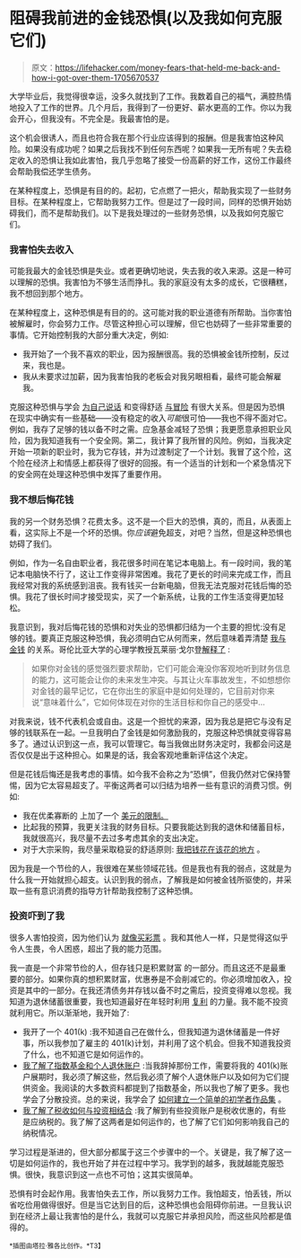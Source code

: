 # 阻碍我前进的金钱恐惧(以及我如何克服它们)

> 原文：<https://lifehacker.com/money-fears-that-held-me-back-and-how-i-got-over-them-1705670537>

大学毕业后，我觉得很幸运，没多久就找到了工作。我数着自己的福气，满腔热情地投入了工作的世界。几个月后，我得到了一份更好、薪水更高的工作。你以为我会开心，但我没有。不完全是。我最害怕的是。



这个机会很诱人，而且也符合我在那个行业应该得到的报酬。但是我害怕这种风险。如果没有成功呢？如果之后我找不到任何东西呢？如果我一无所有呢？失去稳定收入的恐惧让我如此害怕，我几乎忽略了接受一份高薪的好工作，这份工作最终会帮助我偿还学生债务。

在某种程度上，恐惧是有目的的。起初，它点燃了一把火，帮助我实现了一些财务目标。在某种程度上，它帮助我努力工作。但是过了一段时间，同样的恐惧开始妨碍我们，而不是帮助我们。以下是我处理过的一些财务恐惧，以及我如何克服它们。

### 我害怕失去收入

可能我最大的金钱恐惧是失业。或者更确切地说，失去我的收入来源。这是一种可以理解的恐惧。我害怕为不够生活而挣扎。我的家庭没有太多的成长，它很糟糕，我不想回到那个地方。

在某种程度上，这种恐惧是有目的的。这可能对我的职业道德有所帮助。当你害怕被解雇时，你会努力工作。尽管这种担心可以理解，但它也妨碍了一些非常重要的事情。它开始控制我的大部分重大决定，例如:

*   我开始了一个我不喜欢的职业，因为报酬很高。我的恐惧被金钱所控制，反过来，我也是。
*   我从未要求过加薪，因为我害怕我的老板会对我另眼相看，最终可能会解雇我。

克服这种恐惧与学会 [为自己说话](http://lifehacker.com/how-i-got-over-my-fear-of-confrontation-and-learned-to-1699617728) 和变得舒适 [与冒险](http://lifehacker.com/be-willing-to-take-risks-to-avoid-the-impact-trap-1684896548) 有很大关系。但是因为恐惧在现实中确实有一些基础——没有稳定的收入*可能*很可怕——我也不得不面对它。例如，我存了足够的钱以备不时之需。应急基金减轻了恐惧；我更愿意承担职业风险，因为我知道我有一个安全网。第二，我计算了我所冒的风险。例如，当我决定开始一项新的职业时，我为它存钱，并为过渡制定了一个计划。我冒了这个险，这个险在经济上和情感上都获得了很好的回报。有一个适当的计划和一个紧急情况下的安全网在处理这种恐惧中发挥了重要作用。

### 我不想后悔花钱

我的另一个财务恐惧？花费太多。这不是一个巨大的恐惧，真的，而且，从表面上看，这实际上不是一个坏的恐惧。你*应该*避免超支，对吧？当然，但是这种恐惧也妨碍了我们。

例如，作为一名自由职业者，我花很多时间在笔记本电脑上。有一段时间，我的笔记本电脑快不行了，这让工作变得非常困难。我花了更长的时间来完成工作，而且我经常对我的系统感到沮丧。我有钱买一台新电脑，但我无法克服对花钱后悔的恐惧。我花了很长时间才接受现实，买了一个新系统，让我的工作生活变得更加轻松。

我意识到，我对后悔花钱的恐惧和对失业的恐惧都归结为一个主要的担忧:没有足够的钱。要真正克服这种恐惧，我必须明白它从何而来，然后意味着弄清楚 [我与金钱](http://twocents.lifehacker.com/the-four-money-scripts-that-cause-financial-problems-1541239792) 的关系。哥伦比亚大学的心理学教授瓦莱丽·戈尔登[解释了](https://www.psychologytoday.com/blog/freudian-quips/201403/money-issues-theyre-all-in-your-head) :

> 如果你对金钱的感觉强烈要求帮助，它们可能会淹没你客观地听到财务信息的能力，这可能会让你的未来发生冲突。与其让火车事故发生，不如想想你对金钱的最早记忆，它在你出生的家庭中是如何处理的，它目前对你来说“意味着什么”，它如何体现在对你的生活目标和你自己的感受中…

对我来说，钱不代表机会或自由。这是一个担忧的来源，因为我总是把它与没有足够的钱联系在一起。一旦我明白了金钱是如何激励我的，克服这种恐惧就变得容易多了。通过认识到这一点，我可以管理它。每当我做出财务决定时，我都会问这是否仅仅是出于这种担心。如果是的话，我会客观地重新评估这个决定。

但是花钱后悔还是我考虑的事情。如今我不会称之为“恐惧”，但我仍然对它保持警惕，因为它太容易超支了。平衡这两者可以归结为培养一些有意识的消费习惯。例如:

*   我在优柔寡断的 上加了一个 [美元的限制。](http://twocents.lifehacker.com/set-a-dollar-limit-to-make-automatic-decisions-on-splur-1593247762)
*   比起我的预算，我更关注我的财务目标。只要我能达到我的退休和储蓄目标，我就很高兴，我尽量不去过多考虑其余的支出决定。
*   对于大宗采购，我尽量采取稳妥的舒适原则: [我把钱花在该花的地方](http://lifehacker.com/the-comfort-principle-spend-money-where-you-spend-your-5857142) 。

因为我是一个节俭的人，我很难在某些领域花钱。但是我也有我的弱点，这就是为什么我一开始就担心超支。认识到我的弱点，了解我是如何被金钱所驱使的，并采取一些有意识消费的指导方针帮助我控制了这种恐惧。

### 投资吓到了我

很多人害怕投资，因为他们认为 [就像买彩票](http://twocents.lifehacker.com/psa-investing-your-money-is-not-the-same-as-gambling-1677649583) 。我和其他人一样，只是觉得这似乎令人生畏，令人困惑，超出了我的能力范围。

我一直是一个非常节俭的人，但存钱只是积累财富 的一部分。而且这还不是最重要的部分。如果你真的想积累财富，优惠券是不会削减它的。你必须增加收入，投资是其中的一部分。在我还清债务并存钱以备不时之需后，投资变得难以忽视。我知道为退休储蓄很重要，我也知道最好在年轻时利用 [复利](http://lifehacker.com/how-much-youll-save-for-retirement-if-you-invest-just-1441177705) 的力量。我不能不投资就利用它。所以渐渐地，我开始了:

*   我开了一个 401(k) :我不知道自己在做什么，但我知道为退休储蓄是一件好事，所以我参加了雇主的 401(k)计划，并利用了这个机会。但我不知道我投资了什么，也不知道它是如何运作的。
*   [我了解了指数基金和个人退休账户](http://twocents.lifehacker.com/a-beginner-s-guide-to-opening-an-ira-1607498930) :当我辞掉那份工作，需要将我的 401(k)账户展期时，我必须了解这些，然后我必须了解个人退休账户以及如何为它们提供资金。我阅读的大多数资料都提到了指数基金，所以我也了解了更多。我也学会了分散投资。总的来说，我学会了 [如何建立一个简单的初学者作品集](http://twocents.lifehacker.com/how-to-build-an-easy-beginner-set-and-forget-investm-1686878594) 。
*   [我了解了税收如何与投资相结合](http://twocents.lifehacker.com/how-investing-affects-your-taxes-1624132288) :我了解到有些投资账户是税收优惠的，有些是应纳税的。我了解了这两者是如何运作的，也了解了它们如何影响我自己的纳税情况。

学习过程是渐进的，但大部分都属于这三个步骤中的一个。关键是，我了解了这一切是如何运作的，我也开始了并在过程中学习。我学到的越多，我就越能克服恐惧。很快，我意识到这一点也不可怕；这其实很简单。

恐惧有时会起作用。我害怕失去工作，所以我努力工作。我怕超支，怕丢钱，所以省吃俭用做得很好。但是当它达到目的后，这种恐惧也会阻碍你前进。一旦我认识到在经济上最让我害怕的是什么，我就可以克服它并承担风险，而这些风险都是值得的。

<small>*插图由塔拉·雅各比创作。*T3】</small>